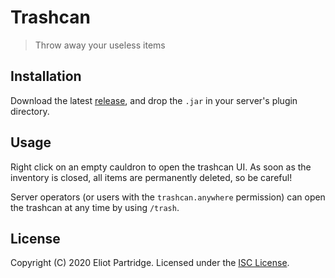 # Trashcan

> Throw away your useless items

## Installation

Download the latest [release](https://github.com/BytewaveMLP/Trashcan/releases), and drop the `.jar` in your server's plugin directory.

## Usage

Right click on an empty cauldron to open the trashcan UI. As soon as the inventory is closed, all items are permanently deleted, so be careful!

Server operators (or users with the `trashcan.anywhere` permission) can open the trashcan at any time by using `/trash`.

## License

Copyright (C) 2020 Eliot Partridge. Licensed under the [ISC License](/LICENSE).
